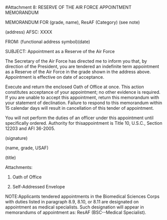 #Attachment 8: RESERVE OF THE AIR FORCE APPOINTMENT MEMORANDUM

MEMORANDUM FOR (grade, name), ResAF (Category) (see note) 

(address) AFSC: XXXX 

FROM: (functional address symbol)(date) 

SUBJECT: Appointment as a Reserve of the Air Force 

The Secretary of the Air Force has directed me to inform you that, by direction of the President, you are tendered an indefinite term appointment as a Reserve of the Air Force in the grade shown in the address above. Appointment is effective on date of acceptance. 

Execute and return the enclosed Oath of Office at once. This action constitutes acceptance of your appointment; no other evidence is required. If you are unable to accept this appointment, return this memorandum with your statement of declination. Failure to respond to this memorandum within 15 calendar days will result in cancellation of this tender of appointment. 

You will not perform the duties of an officer under this appointment until specifically ordered. Authority for thisappointment is Title 10, U.S.C., Section 12203 and AFI 36-2005.

(signature)

(name, grade, USAF)

(title) 

Attachments: 

1. Oath of Office

2. Self-Addressed Envelope 

NOTE:Applicants tendered appointments in the Biomedical Sciences Corps with duties listed in paragraph 8.9, 8.10, or 8.11 are designated on appointment as medical specialists. Such designation will appear in memorandums of appointment as: ResAF (BSC--Medical Specialist). 
